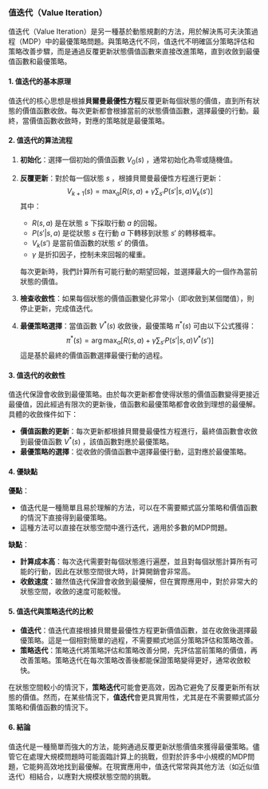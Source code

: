### 值迭代（Value Iteration）

值迭代（Value Iteration）是另一種基於動態規劃的方法，用於解決馬可夫決策過程（MDP）中的最優策略問題。與策略迭代不同，值迭代不明確區分策略評估和策略改善步驟，而是通過反覆更新狀態價值函數來直接改進策略，直到收斂到最優值函數和最優策略。

#### 1. 值迭代的基本原理

值迭代的核心思想是根據**貝爾曼最優性方程**反覆更新每個狀態的價值，直到所有狀態的價值函數收斂。每次更新都會根據當前的狀態價值函數，選擇最優的行動。最終，當價值函數收斂時，對應的策略就是最優策略。

#### 2. 值迭代的算法流程

1. **初始化**：選擇一個初始的價值函數  $`V_0(s)`$ ，通常初始化為零或隨機值。
2. **反覆更新**：對於每一個狀態  $`s`$ ，根據貝爾曼最優性方程進行更新：
   $$V_{k+1}(s) = \max_a \left[ R(s, a) + \gamma \sum_{s'} P(s'|s, a) V_k(s') \right]$$
   其中：
   -  $`R(s, a)`$  是在狀態  $`s`$  下採取行動  $`a`$  的回報。
   -  $`P(s'|s, a)`$  是從狀態  $`s`$  在行動  $`a`$  下轉移到狀態  $`s'`$  的轉移概率。
   -  $`V_k(s')`$  是當前值函數的狀態  $`s'`$  的價值。
   -  $`\gamma`$  是折扣因子，控制未來回報的權重。

   每次更新時，我們計算所有可能行動的期望回報，並選擇最大的一個作為當前狀態的價值。

3. **檢查收斂性**：如果每個狀態的價值函數變化非常小（即收斂到某個閾值），則停止更新，完成值迭代。

4. **最優策略選擇**：當值函數  $`V^*(s)`$  收斂後，最優策略  $`\pi^*(s)`$  可由以下公式獲得：
   $$\pi^*(s) = \arg\max_a \left[ R(s, a) + \gamma \sum_{s'} P(s'|s, a) V^*(s') \right]$$
   這是基於最終的價值函數選擇最優行動的過程。

#### 3. 值迭代的收斂性

值迭代保證會收斂到最優策略。由於每次更新都會使得狀態的價值函數變得更接近最優值，因此經過有限次的更新後，值函數和最優策略都會收斂到理想的最優解。具體的收斂條件如下：

- **價值函數的更新**：每次更新都根據貝爾曼最優性方程進行，最終值函數會收斂到最優值函數  $`V^*(s)`$ ，該值函數對應於最優策略。
- **最優策略的選擇**：從收斂的價值函數中選擇最優行動，這對應於最優策略。

#### 4. 優缺點

**優點**：
- 值迭代是一種簡單且易於理解的方法，可以在不需要顯式區分策略和價值函數的情況下直接得到最優策略。
- 這種方法可以直接在狀態空間中進行迭代，適用於多數的MDP問題。

**缺點**：
- **計算成本高**：每次迭代需要對每個狀態進行遍歷，並且對每個狀態計算所有可能的行動，因此在狀態空間很大時，計算開銷會非常高。
- **收斂速度**：雖然值迭代保證會收斂到最優解，但在實際應用中，對於非常大的狀態空間，收斂的速度可能較慢。

#### 5. 值迭代與策略迭代的比較

- **值迭代**：值迭代直接根據貝爾曼最優性方程更新價值函數，並在收斂後選擇最優策略。這是一個相對簡單的過程，不需要顯式地區分策略評估和策略改善。
- **策略迭代**：策略迭代將策略評估和策略改善分開，先評估當前策略的價值，再改善策略。策略迭代在每次策略改善後都能保證策略變得更好，通常收斂較快。

在狀態空間較小的情況下，**策略迭代**可能會更高效，因為它避免了反覆更新所有狀態的價值。然而，在某些情況下，**值迭代**會更具實用性，尤其是在不需要顯式區分策略和價值函數的情況下。

#### 6. 結論

值迭代是一種簡單而強大的方法，能夠通過反覆更新狀態價值來獲得最優策略。儘管它在處理大規模問題時可能面臨計算上的挑戰，但對於許多中小規模的MDP問題，它能夠高效地找到最優解。在現實應用中，值迭代常常與其他方法（如近似值迭代）相結合，以應對大規模狀態空間的挑戰。